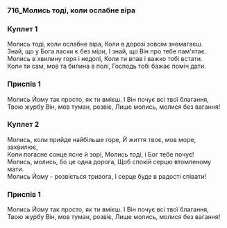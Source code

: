 ### 716_Молись тоді, коли ослабне віра
### Куплет 1
Молись тоді, коли ослабне віра, Коли в дорозі зовсім знемагаєш.<br/>Знай, що у Бога ласки є без міри, І знай, що Він про тебе пам'ятає. <br/>Молись в хвилину горя і недолі, Коли ти впав і важко тобі встати. <br/>Коли ти сам, мов та билина в полі, Господь тобі бажає поміч дати.
### Приспів 1
Молись Йому так просто, як ти вмієш. І Він почує всі твої благання, <br/>Твою журбу Він, мов туман, розвіє, Лише молись, молися без вагання!
### Куплет 2
Молись, коли прийде найбільше горе, Й життя твоє, мов море, захвилює, <br/>Коли погасне сонце ясне й зорі, Молись тоді, і Бог тебе почує! <br/>Молись, молись, бо це одна дорога, Щоб спокій серцю втомленому мати. <br/>Молись Йому - розвіється тривога, І серце буде в радості співати!
### Приспів 1
Молись Йому так просто, як ти вмієш. І Він почує всі твої благання, <br/>Твою журбу Він, мов туман, розвіє, Лише молись, молися без вагання!
